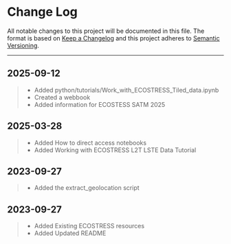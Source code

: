 # Change Log

All notable changes to this project will be documented in this file.
The format is based on [Keep a Changelog](http://keepachangelog.com/)
and this project adheres to [Semantic Versioning](http://semver.org/).
_________________________________________________________________________
## 2025-09-12

> - Added python/tutorials/Work_with_ECOSTRESS_Tiled_data.ipynb 
> - Created a webbook
> - Added information for ECOSTESS SATM 2025

## 2025-03-28

> - Added How to direct access notebooks
> - Added Working with ECOSTRESS L2T LSTE Data Tutorial

## 2023-09-27

> - Added the extract_geolocation script

## 2023-09-27
  
> - Added Existing ECOSTRESS resources
> - Added Updated README